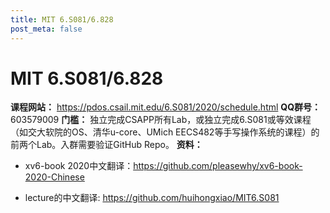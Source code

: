 ```yaml
---
title: MIT 6.S081/6.828
post_meta: false
---
```


# MIT 6.S081/6.828
**课程网站：** https://pdos.csail.mit.edu/6.S081/2020/schedule.html
**QQ群号：** 603579009
**门槛：** 独立完成CSAPP所有Lab，或独立完成6.S081或等效课程（如交大软院的OS、清华u-core、UMich EECS482等手写操作系统的课程）的前两个Lab。入群需要验证GitHub Repo。
**资料：**

- xv6-book 2020中文翻译：https://github.com/pleasewhy/xv6-book-2020-Chinese

- lecture的中文翻译:  https://github.com/huihongxiao/MIT6.S081